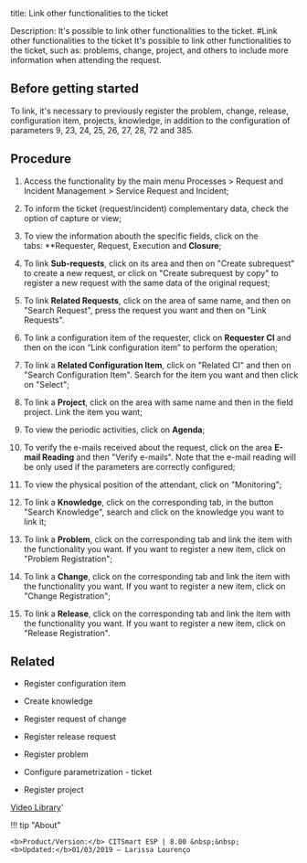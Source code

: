title: Link other functionalities to the ticket

Description: It's possible to link other functionalities to the ticket.
#Link other functionalities to the ticket
It's possible to link other functionalities to the ticket, such as: problems, change, project, and others to include more information when attending the request.

Before getting started
--------------------------

To link, it's necessary to previously register the problem, change, release,
configuration item, projects, knowledge, in addition to the configuration of
parameters 9, 23, 24, 25, 26, 27, 28, 72 and 385.

Procedure
-------------

1.  Access the functionality by the main menu Processes \> Request and Incident
    Management \> Service Request and Incident;

2.  To inform the ticket (request/incident) complementary data, check the option
    of capture or view;

3.  To view the information abouth the specific fields, click on the
    tabs: **Requester, Request, Execution and **Closure**;

4.  To link **Sub-requests**, click on its area and then on "Create subrequest"
    to create a new request, or click on "Create subrequest by copy" to register
    a new request with the same data of the original request;

5.  To link **Related Requests**, click on the area of same name, and then on
    "Search Request", press the request you want and then on "Link Requests".

6.  To link a configuration item of the requester, click on **Requester CI** and
    then on the icon “Link configuration item” to perform the operation;

7.  To link a **Related Configuration Item**, click on "Related CI" and then on
    "Search Configuration Item". Search for the item you want and then click on
    "Select";

8.  To link a **Project**, click on the area with same name and then in the
    field project. Link the item you want;

9.  To view the periodic activities, click on **Agenda**;

10. To verify the e-mails received about the request, click on the area **E-mail
    Reading** and then "Verify e-mails". Note that the e-mail reading will be
    only used if the parameters are correctly configured;

11. To view the physical position of the attendant, click on "Monitoring";

12. To link a **Knowledge**, click on the corresponding tab, in the button
    "Search Knowledge", search and click on the knowledge you want to link it;

13. To link a **Problem**, click on the corresponding tab and link the item with
    the functionality you want. If you want to register a new item, click on
    "Problem Registration";

14. To link a **Change**, click on the corresponding tab and link the item with
    the functionality you want. If you want to register a new item, click on
    "Change Registration";

15. To link a **Release**, click on the corresponding tab and link the item with
    the functionality you want. If you want to register a new item, click on
    "Release Registration".

Related
-----------

-   Register configuration item

-   Create knowledge

-   Register request of change

-   Register release request

-   Register problem

-   Configure parametrization - ticket

-   Register project

<i class='fa fa-youtube-play  fa-2x' style='color:#97ce17;vertical-align: middle;'> </i> [Video Library](https://www.youtube.com/playlist?list=PLB5qK2uzf2RNrJnhiXj3dbmgsm9-quhfz)'

!!! tip "About"

    <b>Product/Version:</b> CITSmart ESP | 8.00 &nbsp;&nbsp;
    <b>Updated:</b>01/03/2019 – Larissa Lourenço
